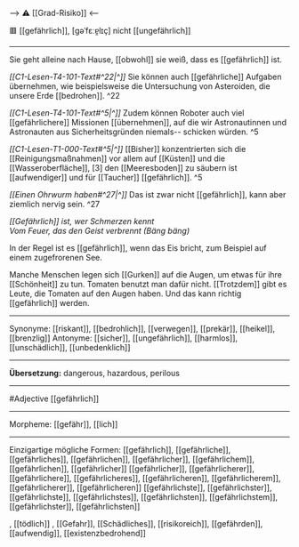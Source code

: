 --> ⚠️ [[Grad-Risiko]] <--

🟥 [[gefährlich]], [ɡəˈfɛːɐ̯lɪç]
nicht [[ungefährlich]]

---

Sie geht alleine nach Hause, [[obwohl]] sie weiß, dass es [[gefährlich]] ist.

_[[C1-Lesen-T4-101-Text#^22|^]]_ Sie können auch [[gefährliche]] Aufgaben übernehmen, wie beispielsweise die Untersuchung von Asteroiden, die unsere Erde [[bedrohen]]. ^22

_[[C1-Lesen-T4-101-Text#^5|^]]_ Zudem können Roboter auch viel [[gefährlichere]] Missionen [[übernehmen]], auf die wir Astronautinnen und Astronauten aus Sicherheitsgründen niemals-- schicken würden. ^5

_[[C1-Lesen-T1-000-Text#^5|^]]_ [[Bisher]] konzentrierten sich die [[Reinigungsmaßnahmen]] vor allem auf [[Küsten]] und die [[Wasseroberfläche]], [3] den [[Meeresboden]] zu säubern ist [[aufwendiger]] und für [[Taucher]] [[gefährlich]]. ^5

_[[Einen Ohrwurm haben#^27|^]]_ Das ist zwar nicht [[gefährlich]], kann aber ziemlich nervig sein. ^27

_[[Gefährlich]] ist, wer Schmerzen kennt_  
_Vom Feuer, das den Geist verbrennt (Bäng bäng)_

In der Regel ist es [[gefährlich]], wenn das Eis bricht, zum Beispiel auf einem zugefrorenen See.

Manche Menschen legen sich [[Gurken]] auf die Augen, um etwas für ihre [[Schönheit]] zu tun. Tomaten benutzt man dafür nicht. [[Trotzdem]] gibt es Leute, die Tomaten auf den Augen haben. Und das kann richtig [[gefährlich]] werden.

---

Synonyme:
[[riskant]], [[bedrohlich]], [[verwegen]], [[prekär]], [[heikel]], [[brenzlig]]
Antonyme:
[[sicher]], [[ungefährlich]], [[harmlos]], [[unschädlich]], [[unbedenklich]]

---

**Übersetzung:**
dangerous, hazardous, perilous

---

#Adjective [[gefährlich]]

---

Morpheme:
[[gefähr]], [[lich]]

---

Einzigartige mögliche Formen:
[[gefährlich]], [[gefährliche]], [[gefährliches]], [[gefährlichen]], [[gefährlicher]], [[gefährlichem]], [[gefährlichen]], [[gefährlicher]]
[[gefährlicher]], [[gefährlicherer]], [[gefährlichere]], [[gefährlicheres]], [[gefährlicheren]], [[gefährlicherem]], [[gefährlicherer]], [[gefährlicheren]]
[[gefährlichste]], [[gefährlichster]], [[gefährlichste]], [[gefährlichstes]], [[gefährlichsten]], [[gefährlichstem]], [[gefährlichster]], [[gefährlichsten]]

, [[tödlich]]
, [[Gefahr]], [[Schädliches]],  [[risikoreich]], [[gefährden]], [[aufwendig]], [[existenzbedrohend]]
